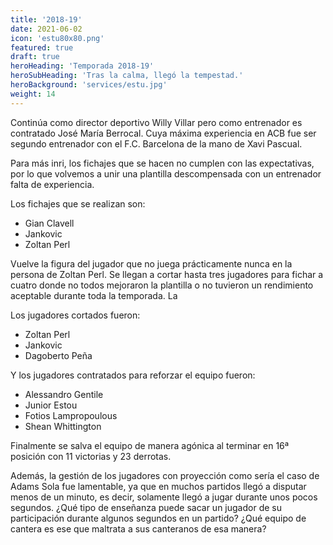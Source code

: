 ```yaml
---
title: '2018-19'
date: 2021-06-02
icon: 'estu80x80.png'
featured: true
draft: true
heroHeading: 'Temporada 2018-19'
heroSubHeading: 'Tras la calma, llegó la tempestad.'
heroBackground: 'services/estu.jpg'
weight: 14
---
```


Continúa como director deportivo Willy Villar pero como entrenador es contratado José María Berrocal. Cuya máxima experiencia en ACB fue ser segundo entrenador con el F.C. Barcelona de la mano de Xavi Pascual.

Para más inri, los fichajes que se hacen no cumplen con las expectativas, por lo que volvemos a unir una plantilla descompensada con un entrenador falta de experiencia.

Los fichajes que se realizan son:
* Gian Clavell
* Jankovic
* Zoltan Perl

Vuelve la figura del jugador que no juega prácticamente nunca en la persona de Zoltan Perl. Se llegan a cortar hasta tres jugadores para fichar a cuatro donde no todos mejoraron la plantilla o no tuvieron un rendimiento aceptable durante toda la temporada. La

Los jugadores cortados fueron:
* Zoltan Perl
* Jankovic
* Dagoberto Peña

Y los jugadores contratados para reforzar el equipo fueron:
* Alessandro Gentile
* Junior Estou
* Fotios Lampropoulous
* Shean Whittington

Finalmente se salva el equipo de manera agónica al terminar en 16ª posición con 11 victorias y 23 derrotas.

Además, la gestión de los jugadores con proyección como sería el caso de Adams Sola fue lamentable, ya que en muchos partidos llegó a disputar menos de un minuto, es decir, solamente llegó a jugar durante unos pocos segundos. ¿Qué tipo de enseñanza puede sacar un jugador de su participación durante algunos segundos en un partido? ¿Qué equipo de cantera es ese que maltrata a sus canteranos de esa manera?